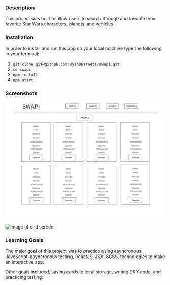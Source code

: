 ### Description

This project was built to allow users to search through and favorite their favorite Star Wars characters, planets, and vehicles. 

### Installation

In order to install and run this app on your local machine type the following in your terminal:

1. `git clone git@github.com:RyanDBarnett/swapi.git`
2. `cd swapi`
3. `npm install`
4. `npm start`

### Screenshots

![image of wireframe](./src/media/swapi-wireframe.jpeg)

![image of end screen](./src/media/aria-app-end-screenshot.png)

### Learning Goals

The major goal of this project was to practice using asyncronous JaveScript, asyncronous testing, ReactJS, JSX, SCSS,  technologies to make an interactive app.

Other goals included, saving cards to local storage, writing DRY code, and practicing testing.
